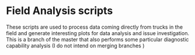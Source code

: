# Field Analysis scripts 
These scripts are used to process data coming directly from trucks in the field and generate interesting plots for data analysis and issue investigation. This is a branch of the master that also performs some particular diagnostic capability analysis (I do not intend on merging branches )
